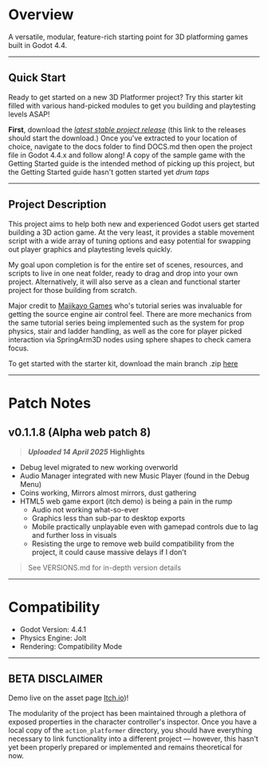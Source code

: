 # Overview

A versatile, modular, feature-rich starting point for 3D platforming games built in Godot 4.4.

---

## Quick Start

Ready to get started on a new 3D Platformer project?  Try this starter kit filled with various hand-picked modules to get you building and playtesting levels ASAP!

**First**, download the [_latest stable project release_](https://github.com/mymstake/ActionPlatformerStarter/archive/refs/heads/beta-1-2-dev.zip) (this link to the releases should start the download.)
Once you've extracted to your location of choice, navigate to the docs folder to find DOCS.md then open the project file in Godot 4.4.x and follow along!
A copy of the sample game with the Getting Started guide is the intended method of picking up this project, but the Getting Started guide hasn't gotten started yet *drum taps*

---

## Project Description

This project aims to help both new and experienced Godot users get started building a 3D action game. At the very least, it provides a stable movement script with a wide array of tuning options and easy potential for swapping out player graphics and playtesting levels quickly.

My goal upon completion is for the entire set of scenes, resources, and scripts to live in one neat folder, ready to drag and drop into your own project. Alternatively, it will also serve as a clean and functional starter project for those building from scratch.

Major credit to [Majikayo Games](https://www.youtube.com/@MajikayoGames) who's tutorial series was invaluable for getting the source engine air control feel.  There are more mechanics from the same tutorial series being implemented such as the system for prop physics, stair and ladder handling, as well as the core for player picked interaction via SpringArm3D nodes using sphere shapes to check camera focus.

To get started with the starter kit, download the main branch .zip [here](https://github.com/mymstake/ActionPlatformerStarter/archive/refs/heads/main.zip)

---

# Patch Notes

## v0.1.1.8 (Alpha web patch 8)
> ***Uploaded 14 April 2025***
> **Highlights**
- Debug level migrated to new working overworld
- Audio Manager integrated with new Music Player (found in the Debug Menu)
- Coins working, Mirrors almost mirrors, dust gathering
- HTML5 web game export (itch demo) is being a pain in the rump
	- Audio not working what-so-ever
	- Graphics less than sub-par to desktop exports
	- Mobile practically unplayable even with gamepad controls due to lag and further loss in visuals
	- Resisting the urge to remove web build compatibility from the project, it could cause massive delays if I don't

> See VERSIONS.md for in-depth version details

---

# Compatibility

- Godot Version: 4.4.1
- Physics Engine: Jolt
- Rendering: Compatibility Mode

---

## BETA DISCLAIMER

Demo live on the asset page [Itch.io](https://mymstake.itch.io/actionplatformerstarter))!

The modularity of the project has been maintained through a plethora of exposed properties in the character controller's inspector. Once you have a local copy of the `action_platformer` directory, you should have everything necessary to link functionality into a different project — however, this hasn't yet been properly prepared or implemented and remains theoretical for now.
